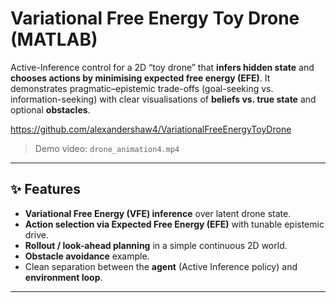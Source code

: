 # Variational Free Energy Toy Drone (MATLAB)

Active-Inference control for a 2D “toy drone” that **infers hidden state** and **chooses actions by minimising expected free energy (EFE)**. It demonstrates pragmatic–epistemic trade-offs (goal-seeking vs. information-seeking) with clear visualisations of **beliefs vs. true state** and optional **obstacles**.

https://github.com/alexandershaw4/VariationalFreeEnergyToyDrone

> Demo video: `drone_animation4.mp4` 

---

## ✨ Features

- **Variational Free Energy (VFE) inference** over latent drone state.
- **Action selection via Expected Free Energy (EFE)** with tunable epistemic drive.
- **Rollout / look-ahead planning** in a simple continuous 2D world.
- **Obstacle avoidance** example.
- Clean separation between the **agent** (Active Inference policy) and **environment loop**.

---


